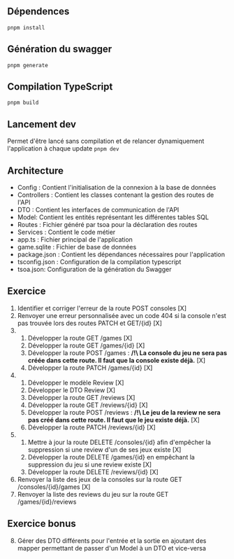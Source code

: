 ## Dépendences

`pnpm install`

## Génération du swagger

`pnpm generate`

## Compilation TypeScript

`pnpm build`

## Lancement dev

Permet d'être lancé sans compilation et de relancer dynamiquement l'application à chaque update
`pnpm dev`

## Architecture

- Config : Contient l'initialisation de la connexion à la base de données
- Controllers : Contient les classes contenant la gestion des routes de l'API
- DTO : Contient les interfaces de communication de l'API
- Model: Contient les entités représentant les différentes tables SQL
- Routes : Fichier généré par tsoa pour la déclaration des routes
- Services : Contient le code métier
- app.ts : Fichier principal de l'application
- game.sqlite : Fichier de base de données
- package.json : Contient les dépendances nécessaires pour l'application
- tsconfig.json : Configuration de la compilation typescript
- tsoa.json: Configuration de la génération du Swagger

## Exercice

1) Identifier et corriger l'erreur de la route POST consoles [X]
2) Renvoyer une erreur personnalisée avec un code 404 si la console n'est pas trouvée lors des routes PATCH et GET/{id} [X]
3) 
    1) Développer la route GET /games [X]
    2) Développer la route GET /games/{id} [X]
    3) Développer la route POST /games : **/!\ La console du jeu ne sera pas créée dans cette route. Il faut que la console existe déjà.** [X]
    4) Développer la route PATCH /games/{id} [X]
4) 
    1) Développer le modèle Review [X]
    2) Développer le DTO Review [X]
    3) Développer la route GET /reviews [X]
    4) Développer la route GET /reviews/{id} [X]
    5) Développer la route POST /reviews : **/!\ Le jeu de la review ne sera pas créé dans cette route. Il faut que le jeu existe déjà.** [X]
    6) Développer la route PATCH /reviews/{id} [X]
5) 
    1) Mettre à jour la route DELETE /consoles/{id} afin d'empêcher la suppression si une review d'un de ses jeux existe [X]
    2) Développer la route DELETE /games/{id} en empêchant la suppression du jeu si une review existe [X]
    3) Développer la route DELETE /reviews/{id} [X]
6) Renvoyer la liste des jeux de la consoles sur la route GET /consoles/{id}/games [X]
7) Renvoyer la liste des reviews du jeu sur la route GET /games/{id}/reviews

## Exercice bonus

8) Gérer des DTO différents pour l'entrée et la sortie en ajoutant des mapper permettant de passer d'un Model à un DTO et vice-versa